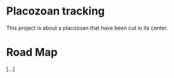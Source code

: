 # Placozoan tracking

This project is about a placozoan that have been cut in its center.

# Road Map
[...]